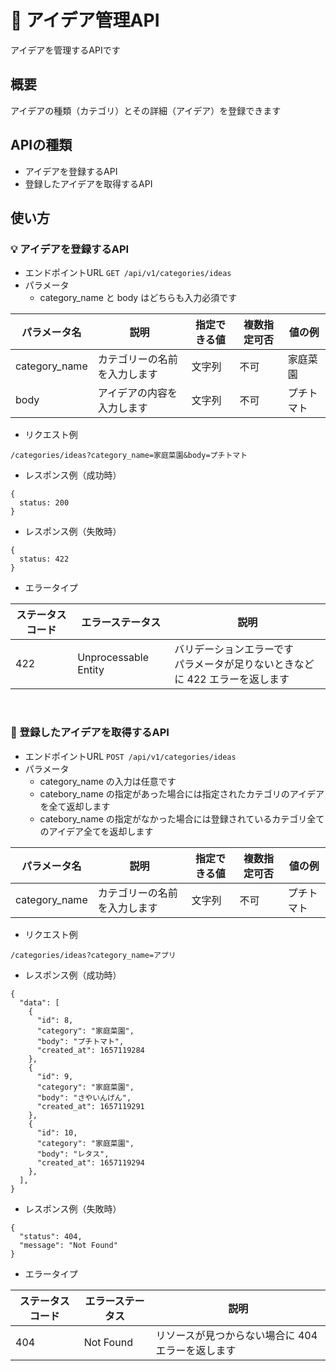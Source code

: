 # :memo: アイデア管理API
アイデアを管理するAPIです

## 概要
アイデアの種類（カテゴリ）とその詳細（アイデア）を登録できます

## APIの種類
* アイデアを登録するAPI
* 登録したアイデアを取得するAPI

## 使い方

### :bulb: アイデアを登録するAPI
  * エンドポイントURL  `GET /api/v1/categories/ideas`
* パラメータ
  * category_name と body はどちらも入力必須です

| パラメータ名 | 説明 | 指定できる値 | 複数指定可否 | 値の例 |
| ----      | ---- | ----      | ----       | ----  |
| category_name | カテゴリーの名前を入力します | 文字列 | 不可 | 家庭菜園 |
| body | アイデアの内容を入力します | 文字列 | 不可 | プチトマト |

* リクエスト例
```
/categories/ideas?category_name=家庭菜園&body=プチトマト
```

* レスポンス例（成功時）
```
{
  status: 200
}
```

* レスポンス例（失敗時）
```
{
  status: 422
}
```

* エラータイプ

| ステータスコード | エラーステータス         | 説明　|
| ----         | ----                 | ---- |
| 422          | Unprocessable Entity | バリデーションエラーです<br>パラメータが足りないときなどに 422 エラーを返します |

<br>

### :orange_book: 登録したアイデアを取得するAPI
  * エンドポイントURL  `POST /api/v1/categories/ideas`
* パラメータ
  * category_name の入力は任意です
  * catebory_name の指定があった場合には指定されたカテゴリのアイデアを全て返却します
  * catebory_name の指定がなかった場合には登録されているカテゴリ全てのアイデア全てを返却します

| パラメータ名 | 説明 | 指定できる値 | 複数指定可否 | 値の例 |
| ----      | ---- | ----      | ----       | ----  |
| category_name | カテゴリーの名前を入力します | 文字列 | 不可 | プチトマト |

* リクエスト例
```
/categories/ideas?category_name=アプリ
```

* レスポンス例（成功時）
```
{
  "data": [
    {
      "id": 8,
      "category": "家庭菜園",
      "body": "プチトマト",
      "created_at": 1657119284
    },
    {
      "id": 9,
      "category": "家庭菜園",
      "body": "さやいんげん",
      "created_at": 1657119291
    },
    {
      "id": 10,
      "category": "家庭菜園",
      "body": "レタス",
      "created_at": 1657119294
    },
  ],
}
```

* レスポンス例（失敗時）
```
{
  "status": 404,
  "message": "Not Found"
}
```

* エラータイプ

| ステータスコード | エラーステータス         | 説明　|
| ----         | ----                 | ---- |
| 404          | Not Found | リソースが見つからない場合に 404 エラーを返します |
